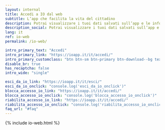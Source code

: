 ```yaml
---
layout: internal
title: Accedi a IO dal web
subtitle: L’app che facilita la vita del cittadino
description: Potrai visualizzare i tuoi dati salvati sull’app e le informazioni sugli accessi a IO. Inoltre potrai gestire la sicurezza del tuo profilo in caso di furto o smarrimento, o se la tua identità digitale rischia di essere compromessa.
description_social: Potrai visualizzare i tuoi dati salvati sull’app e le informazioni sugli accessi a IO. Inoltre potrai gestire la sicurezza del tuo profilo in caso di furto o smarrimento, o se la tua identità digitale rischia di essere compromessa.
lang: it
ref: io-web
permalink: /io-web/

intro_primary_text: "Accedi"
intro_primary_link: "https://ioapp.it/it/accedi/"
intro_primary_customclass: "btn btn-sm btn-primary btn-download--bg text-uppercase px-3 px-md-5 mr-2"
disable_br: true
has_recaptcha: false
intro_wide: "single"

esci_da_io_link: "https://ioapp.it/it/esci/"
esci_da_io_onclick: "console.log('esci_da_io_onclick')"
blocca_accesso_io_link: "https://ioapp.it/it/accedi/"
blocca_accesso_io_onclick: "console.log('blocca_accesso_io_onclick')"
riabilita_accesso_io_link: "https://ioapp.it/it/accedi/"
riabilita_accesso_io_onclick: "console.log('riabilita_accesso_io_onclick')"
faq_url: "#faq"
---
```


{% include io-web.html %}

